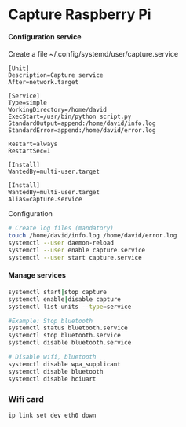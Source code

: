 # Capture Raspberry Pi 

#### Configuration service  
Create a file ~/.config/systemd/user/capture.service
```
[Unit]
Description=Capture service
After=network.target

[Service]
Type=simple
WorkingDirectory=/home/david
ExecStart=/usr/bin/python script.py
StandardOutput=append:/home/david/info.log
StandardError=append:/home/david/error.log

Restart=always
RestartSec=1

[Install]
WantedBy=multi-user.target

[Install]
WantedBy=multi-user.target
Alias=capture.service
```

Configuration
```bash
# Create log files (mandatory)
touch /home/david/info.log /home/david/error.log
systemctl --user daemon-reload
systemctl --user enable capture.service
systemctl --user start capture.service
```

#### Manage services 

```bash
systemctl start|stop capture
systemctl enable|disable capture
systemctl list-units --type=service

#Example: Stop bluetooth
systemctl status bluetooth.service
systemctl stop bluetooth.service
systemctl disable bluetooth.service

# Disable wifi, bluetooth
systemctl disable wpa_supplicant
systemctl disable bluetooth
systemctl disable hciuart
```

### Wifi card
```bash
ip link set dev eth0 down
```